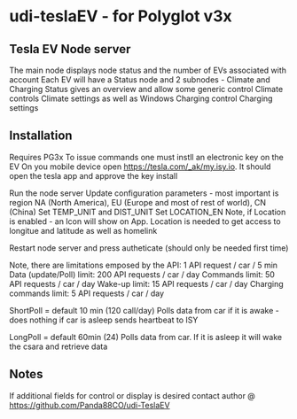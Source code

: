 # udi-teslaEV  -  for Polyglot v3x 
## Tesla EV Node server
The main node displays node status and the number of EVs associated with account
Each EV will have a Status node and 2 subnodes - Climate and Charging
Status gives an overview and allow some generic control
Climate controls Climate settings as well as Windows
Charging control Charging settings 


## Installation
Requires PG3x
To issue commands one must instll an electronic key on the EV
On you mobile device open  https://tesla.com/_ak/my.isy.io. It should open the tesla app and approve the key install 
 
Run the node server 
Update configuration parameters - most important is region NA (North America), EU (Europe and most of rest of world), CN (China)
Set TEMP_UNIT and DIST_UNIT
Set LOCATION_EN
Note, if Location is enabled - an Icon will show on App.
Location is needed to get access to longitue and latitude as well as homelink 

Restart node server and press autheticate (should only be needed first time)

Note, there are limitations emposed by the API:
1 API request / car / 5 min
Data (update/Poll) limit:   200 API requests / car / day
Commands limit:	            50 API requests / car / day
Wake-up limit:        	    15 API requests / car / day
Charging commands limit:    5 API requests / car / day

ShortPoll = default 10 min (120 call/day)
    Polls data from car if it is awake - does nothing if car is asleep
    sends heartbeat to ISY

LongPoll = default 60min (24)
    Polls data from car. If it is asleep it will wake the csara and retrieve data

## Notes 
If additional fields for control or display is desired contact author @ https://github.com/Panda88CO/udi-TeslaEV

